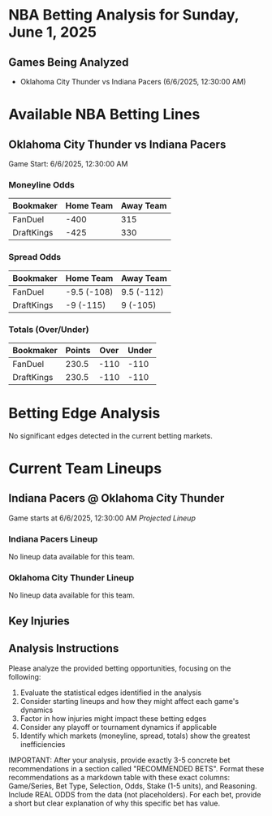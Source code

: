 # NBA Betting Analysis for Sunday, June 1, 2025

## Games Being Analyzed

- Oklahoma City Thunder vs Indiana Pacers (6/6/2025, 12:30:00 AM)

# Available NBA Betting Lines

## Oklahoma City Thunder vs Indiana Pacers
Game Start: 6/6/2025, 12:30:00 AM

### Moneyline Odds
| Bookmaker | Home Team | Away Team |
|-----------|-----------|----------|
| FanDuel | -400 | 315 |
| DraftKings | -425 | 330 |

### Spread Odds
| Bookmaker | Home Team | Away Team |
|-----------|-----------|----------|
| FanDuel | -9.5 (-108) | 9.5 (-112) |
| DraftKings | -9 (-115) | 9 (-105) |

### Totals (Over/Under)
| Bookmaker | Points | Over | Under |
|-----------|--------|------|-------|
| FanDuel | 230.5 | -110 | -110 |
| DraftKings | 230.5 | -110 | -110 |


# Betting Edge Analysis

No significant edges detected in the current betting markets.

# Current Team Lineups

## Indiana Pacers @ Oklahoma City Thunder
Game starts at 6/6/2025, 12:30:00 AM
*Projected Lineup*

### Indiana Pacers Lineup
No lineup data available for this team.

### Oklahoma City Thunder Lineup
No lineup data available for this team.



## Key Injuries


## Analysis Instructions

Please analyze the provided betting opportunities, focusing on the following:

1. Evaluate the statistical edges identified in the analysis
2. Consider starting lineups and how they might affect each game's dynamics
3. Factor in how injuries might impact these betting edges
4. Consider any playoff or tournament dynamics if applicable
5. Identify which markets (moneyline, spread, totals) show the greatest inefficiencies

IMPORTANT: After your analysis, provide exactly 3-5 concrete bet recommendations in a section called "RECOMMENDED BETS". Format these recommendations as a markdown table with these exact columns: Game/Series, Bet Type, Selection, Odds, Stake (1-5 units), and Reasoning. Include REAL ODDS from the data (not placeholders). For each bet, provide a short but clear explanation of why this specific bet has value.